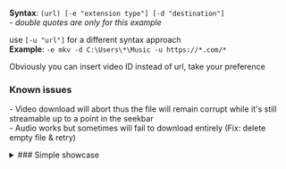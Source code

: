 **Syntax**: `(url) [-e "extension type"] [-d "destination"]` <br>
\- *double quotes are only for this example*

use `[-u "url"]` for a different syntax approach <br>
**Example**: `-e mkv -d C:\Users\*\Music -u https://*.com/*`

Obviously you can insert video ID instead of url, take your preference

### Known issues 
\- Video download will abort thus the file will remain corrupt while it's still streamable up to a point in the seekbar <br>
\- Audio works but sometimes will fail to download entirely (Fix: delete empty file & retry)

<details>
  <summary>### Simple showcase</summary>
  https://github.com/user-attachments/assets/debfa1a2-2e97-4113-b0d7-7edcc74812cb
</details>
